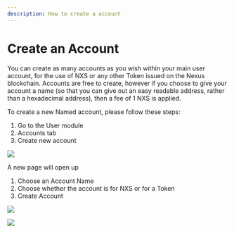 ```yaml
---
description: How to create a account
---
```


# Create an Account

You can create as many accounts as you wish within your main user account, for the use of NXS or any other Token issued on the Nexus blockchain. Accounts are free to create, however if you choose to give your account a name (so that you can give out an easy readable address, rather than a hexadecimal address), then a fee of 1 NXS is applied.

To create a new Named account, please follow these steps:

1. Go to the User module
2. Accounts tab
3. Create new account

![](https://nexus.io/ResourceHub/images/guide/create\_account1.png)

A new page will open up

1. Choose an Account Name
2. Choose whether the account is for NXS or for a Token
3. Create Account

![](https://nexus.io/ResourceHub/images/guide/create\_account2.png)

![](https://nexus.io/ResourceHub/images/guide/create\_account3.png)
